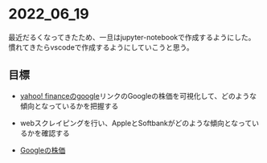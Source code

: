 # 2022_06_19

最近だるくなってきたため、一旦はjupyter-notebookで作成するようにした。
慣れてきたらvscodeで作成するようにしていこうと思う。

## 目標

- [yahoo! financeのgoogle](https://finance.yahoo.com/quote/GOOG/history?p=GOOG)リンクのGoogleの株価を可視化して、どのような傾向となっているかを把握する
- webスクレイピングを行い、AppleとSoftbankがどのような傾向となっているかを確認する
 
- [Googleの株価](https://github.com/imanakaRobolab/Study/blob/main/python/2022_06_19/../../../../../../../../chart_js2.html)